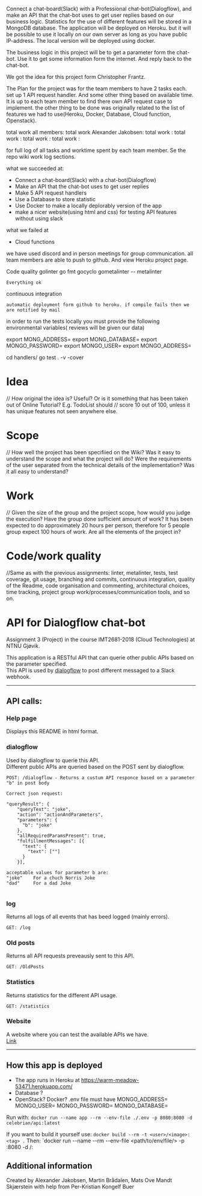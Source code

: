 
Connect a chat-board(Slack) with a Professional chat-bot(Dialogflow), and make an API that the chat-bot uses
to get user replies based on our business logic. Statistics for the use of different features will be stored in a
MongoDB database. The application will be deployed on Heroku. but it will be possible to use it locally on our own
server as long as you have public IP-address. The local version will be deployed using docker.

The business logic in this project will be to get a parameter form the chat-bot. Use it to get some information
form the internet. And reply back to the chat-bot.  

We got the idea for this project form Christopher Frantz.


The Plan for the project was for the team members to have 2 tasks each. set up 1 API request handler. And some other
thing based on available time. It is up to each team member to find there own API request case to implement.
the other thing to be done was originally related to the list of features we had to use(Heroku, Docker, Database, Cloud function, Openstack).




total work all members:
total work Alexander Jakobsen:
total work :
total work :
total work :
total work :

for full log of all tasks and worktime spent by each team member. Se the repo wiki work log sections.

what we succeeded at:
* Connect a chat-board(Slack) with a chat-bot(Dialogflow)
* Make an API that the chat-bot uses to get user replies
* Make 5 API request handlers
* Use a Database to store statistic
* Use Docker to make a locally deplorably version of the app
* make a nicer website(using html and css) for testing API features without using slack


what we failed at
* Cloud functions


we have used discord and in person meetings for group communication. all team members are able to push to github. And view Heroku
project page.



Code quality
golinter
go fmt
gocyclo
gometalinter -- metalinter

    Everything ok

continuous integration

    automatic deployment form github to heroku. if compile fails then we are notified by mail


in order to run the tests locally you must provide the following environmental variables( reviews will be given our data)

  export MONG_ADDRESS=
  export MONG_DATABASE=
  export MONGO_PASSWORD=
  export MONGO_USER=
  export MONGO_ADDRESS=


cd handlers/
go test . -v -cover



# Idea
  // How original the idea is? Useful?  Or is it something that has been taken out of Online Tutorial?   E.g. TodoList should
  // score 10 out of 100, unless it has unique features not seen anywhere else.											

# Scope


// How well the project has been specifiied on the Wiki? Was it easy to understand the scope and what the project will do? Were the requirements of the user separated from the technical details of the implementation? Was it all easy to understand?											

# Work



// Given the size of the group and the project scope, how would you judge the execution? Have the group done sufficient amount of work? It has been expected to do approximately 20 hours per person, therefore for 5 people group expect 100 hours of work. Are all the elements of the project in?											

# Code/work quality   


//Same as with the previous assignments: linter, metalinter, tests, test coverage, git usage, branching and commits, continuous integration, quality of the Readme, code organisation and commenting, architectural choices, time tracking, project group work/processes/communication tools, and so on.											








# API for Dialogflow chat-bot
Assignment 3 (Project) in the course IMT2681-2018 (Cloud Technologies) at NTNU Gjøvik.

This application is a RESTful API that can querie other public APIs based on the parameter specified.     
This API is used by [dialogflow](https://dialogflow.com/) to post different messaged to a Slack webhook.

***

## API calls:
### Help page
Displays this README in html format.

### dialogflow
Used by dialogflow to querie this API.    
Different public APIs are queried based on the POST sent by dialogflow.
```
POST: /dialogflow - Returns a custum API responce based on a parameter "b" in post body

Correct json request:

"queryResult": {
    "queryText": "joke",
    "action": "actionAndParameters",
    "parameters": {
      "b": "joke"
    },
    "allRequiredParamsPresent": true,
    "fulfillmentMessages": [{
      "text": {
        "text": [""]
      }
    }],

acceptable values for parameter b are:
"joke"    For a chuch Norris Joke
"dad"     For a dad Joke


```

### log
 Returns all logs of all events that has beed logged (mainly errors).  
```
GET: /log
```

### Old posts
Returns all API requests preveausly sent to this API.
```
GET: /OldPosts
```

###  Statistics
Returns statistics for the different API usage.
```
GET: /statistics
```

### Website
A website where you can test the available APIs we have.    
[Link](https://warm-meadow-53471.herokuapp.com/website.html)

***

## How this app is deployed
 * The app runs in Heroku at https://warm-meadow-53471.herokuapp.com/
 * Database ?
 * OpenStack? Docker?
.env file must have
		MONGO_ADDRESS=<mongodb address:port>
		MONGO_USER=<username>
		MONGO_PASSWORD=<password>
		MONGO_DATABASE=<database name>

Run with: `docker run --name app --rm --env-file ./.env -p 8080:8080 -d celebrian/api:latest`

If you want to build it yourself use: `docker build --rm -t <user>/<image>:<tag> .`
Then: `docker run --name <name> --rm --env-file <path/to/env/file/> -p <port>:8080 -d <user>/<image>:<tag>

## Additional information
Created by Alexander Jakobsen, Martin Brådalen, Mats Ove Mandt Skjærstein with help from Per-Kristian Kongelf Buer
